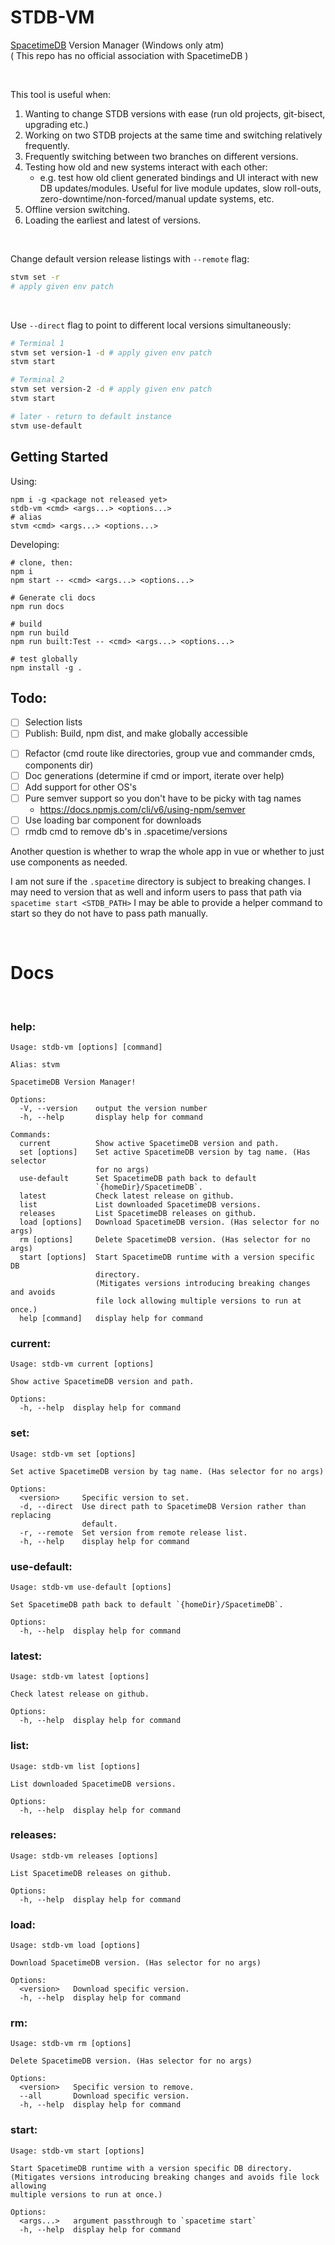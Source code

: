 # STDB-VM
[SpacetimeDB](https://spacetimedb.com/) Version Manager (Windows only atm)<br/>
( This repo has no official association with SpacetimeDB )

<br/>

This tool is useful when:
1. Wanting to change STDB versions with ease (run old projects, git-bisect, upgrading etc.)
2. Working on two STDB projects at the same time and switching relatively frequently.
3. Frequently switching between two branches on different versions.
4. Testing how old and new systems interact with each other: 
    - e.g. test how old client generated bindings and UI interact with new DB updates/modules. Useful for live module updates, slow roll-outs, zero-downtime/non-forced/manual update systems, etc.
5. Offline version switching.
6. Loading the earliest and latest of versions.

<br/>

Change default version release listings with `--remote` flag:
```sh
stvm set -r
# apply given env patch
```

<br/>

Use `--direct` flag to point to different local versions simultaneously:
```sh
# Terminal 1
stvm set version-1 -d # apply given env patch
stvm start

# Terminal 2
stvm set version-2 -d # apply given env patch
stvm start

# later - return to default instance
stvm use-default 
```

## Getting Started

<!-- > Assumes you already have [SpacetimeDB](https://spacetimedb.com/install) installed -->

Using:
```shell
npm i -g <package not released yet>
stdb-vm <cmd> <args...> <options...>
# alias
stvm <cmd> <args...> <options...>
```
<!--https://stackoverflow.com/a/39217735-->

Developing:
```shell
# clone, then:
npm i
npm start -- <cmd> <args...> <options...>

# Generate cli docs
npm run docs

# build
npm run build
npm run built:Test -- <cmd> <args...> <options...>

# test globally
npm install -g .
```


## Todo:
- [ ] Selection lists
- [ ] Publish: Build, npm dist, and make globally accessible 
<!-- https://blog.logrocket.com/building-typescript-cli-node-js-commander/#making-cli-globally-accessible -->
<!-- https://stackoverflow.com/a/39217735 -->
- [ ] Refactor (cmd route like directories, group vue and commander cmds, components dir)
- [ ] Doc generations (determine if cmd or import, iterate over help)
- [ ] Add support for other OS's
- [ ] Pure semver support so you don't have to be picky with tag names
    - https://docs.npmjs.com/cli/v6/using-npm/semver
- [ ] Use loading bar component for downloads
- [ ] rmdb cmd to remove db's in .spacetime/versions

Another question is whether to wrap the whole app in vue
or whether to just use components as needed.

I am not sure if the `.spacetime` directory is subject to breaking changes.
I may need to version that as well and inform users to pass that path via `spacetime start <STDB_PATH>`
I may be able to provide a helper command to start so they do not have to pass path manually.

<br/>

<!-- Insert Generated Docs Below `# Docs` -->
# Docs

<br/>


<h3>help:</h3>

```
Usage: stdb-vm [options] [command]

Alias: stvm

SpacetimeDB Version Manager!

Options:
  -V, --version    output the version number
  -h, --help       display help for command

Commands:
  current          Show active SpacetimeDB version and path.
  set [options]    Set active SpacetimeDB version by tag name. (Has selector
                   for no args)
  use-default      Set SpacetimeDB path back to default
                   `{homeDir}/SpacetimeDB`.
  latest           Check latest release on github.
  list             List downloaded SpacetimeDB versions.
  releases         List SpacetimeDB releases on github.
  load [options]   Download SpacetimeDB version. (Has selector for no args)
  rm [options]     Delete SpacetimeDB version. (Has selector for no args)
  start [options]  Start SpacetimeDB runtime with a version specific DB
                   directory.
                   (Mitigates versions introducing breaking changes and avoids
                   file lock allowing multiple versions to run at once.)
  help [command]   display help for command
```

<h3>current:</h3>

```
Usage: stdb-vm current [options]

Show active SpacetimeDB version and path.

Options:
  -h, --help  display help for command
```

<h3>set:</h3>

```
Usage: stdb-vm set [options]

Set active SpacetimeDB version by tag name. (Has selector for no args)

Options:
  <version>     Specific version to set.
  -d, --direct  Use direct path to SpacetimeDB Version rather than replacing
                default.
  -r, --remote  Set version from remote release list.
  -h, --help    display help for command
```

<h3>use-default:</h3>

```
Usage: stdb-vm use-default [options]

Set SpacetimeDB path back to default `{homeDir}/SpacetimeDB`.

Options:
  -h, --help  display help for command
```

<h3>latest:</h3>

```
Usage: stdb-vm latest [options]

Check latest release on github.

Options:
  -h, --help  display help for command
```

<h3>list:</h3>

```
Usage: stdb-vm list [options]

List downloaded SpacetimeDB versions.

Options:
  -h, --help  display help for command
```

<h3>releases:</h3>

```
Usage: stdb-vm releases [options]

List SpacetimeDB releases on github.

Options:
  -h, --help  display help for command
```

<h3>load:</h3>

```
Usage: stdb-vm load [options]

Download SpacetimeDB version. (Has selector for no args)

Options:
  <version>   Download specific version.
  -h, --help  display help for command
```

<h3>rm:</h3>

```
Usage: stdb-vm rm [options]

Delete SpacetimeDB version. (Has selector for no args)

Options:
  <version>   Specific version to remove.
  --all       Download specific version.
  -h, --help  display help for command
```

<h3>start:</h3>

```
Usage: stdb-vm start [options]

Start SpacetimeDB runtime with a version specific DB directory.
(Mitigates versions introducing breaking changes and avoids file lock allowing
multiple versions to run at once.)

Options:
  <args...>   argument passthrough to `spacetime start`
  -h, --help  display help for command
```
